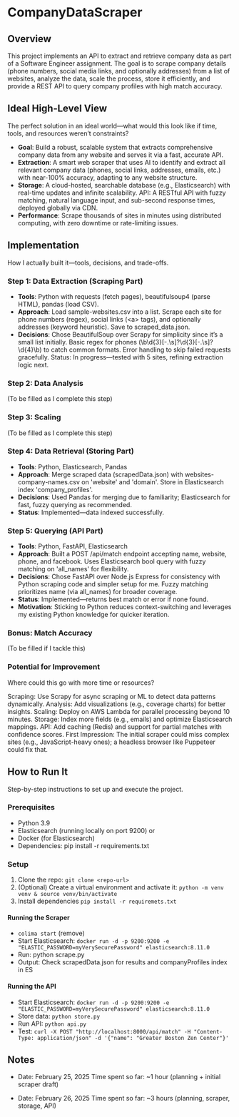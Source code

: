 # CompanyDataScraper

## Overview

This project implements an API to extract and retrieve company data as part of a Software Engineer assignment. The goal is to scrape company details (phone numbers, social media links, and optionally addresses) from a list of websites, analyze the data, scale the process, store it efficiently, and provide a REST API to query company profiles with high match accuracy.

## Ideal High-Level View

The perfect solution in an ideal world—what would this look like if time, tools, and resources weren’t constraints?

- **Goal**: Build a robust, scalable system that extracts comprehensive company data from any website and serves it via a fast, accurate API.
- **Extraction**: A smart web scraper that uses AI to identify and extract all relevant company data (phones, social links, addresses, emails, etc.) with near-100% accuracy, adapting to any website structure.
- **Storage**: A cloud-hosted, searchable database (e.g., Elasticsearch) with real-time updates and infinite scalability.
API: A RESTful API with fuzzy matching, natural language input, and sub-second response times, deployed globally via CDN.
- **Performance**: Scrape thousands of sites in minutes using distributed computing, with zero downtime or rate-limiting issues.

## Implementation

How I actually built it—tools, decisions, and trade-offs.

### Step 1: Data Extraction (Scraping Part)

- **Tools**: Python with requests (fetch pages), beautifulsoup4 (parse HTML), pandas (load CSV).
- **Approach**: Load sample-websites.csv into a list.
Scrape each site for phone numbers (regex), social links (\<a> tags), and optionally addresses (keyword heuristic).
Save to scraped_data.json.
- **Decisions**: Chose BeautifulSoup over Scrapy for simplicity since it’s a small list initially.
Basic regex for phones (\b\d{3}[-.\s]?\d{3}[-.\s]?\d{4}\b) to catch common formats.
Error handling to skip failed requests gracefully.
Status: In progress—tested with 5 sites, refining extraction logic next.

### Step 2: Data Analysis

(To be filled as I complete this step)

### Step 3: Scaling

(To be filled as I complete this step)

### Step 4: Data Retrieval (Storing Part)

- **Tools**: Python, Elasticsearch, Pandas
- **Approach**: Merge scraped data (scrapedData.json) with websites-company-names.csv on 'website' and 'domain'. Store in Elasticsearch index 'company_profiles'.
- **Decisions**: Used Pandas for merging due to familiarity; Elasticsearch for fast, fuzzy querying as recommended.
- **Status**: Implemented—data indexed successfully.

### Step 5: Querying (API Part)

- **Tools**: Python, FastAPI, Elasticsearch
- **Approach**: Built a POST /api/match endpoint accepting name, website, phone, and facebook. Uses Elasticsearch bool query with fuzzy matching on 'all_names' for flexibility.
- **Decisions**: Chose FastAPI over Node.js Express for consistency with Python scraping code and simpler setup for me. Fuzzy matching prioritizes name (via all_names) for broader coverage.
- **Status**: Implemented—returns best match or error if none found.
- **Motivation**: Sticking to Python reduces context-switching and leverages my existing Python knowledge for quicker iteration.

### Bonus: Match Accuracy

(To be filled if I tackle this)

### Potential for Improvement

Where could this go with more time or resources?

Scraping: Use Scrapy for async scraping or ML to detect data patterns dynamically.
Analysis: Add visualizations (e.g., coverage charts) for better insights.
Scaling: Deploy on AWS Lambda for parallel processing beyond 10 minutes.
Storage: Index more fields (e.g., emails) and optimize Elasticsearch mappings.
API: Add caching (Redis) and support for partial matches with confidence scores.
First Impression: The initial scraper could miss complex sites (e.g., JavaScript-heavy ones); a headless browser like Puppeteer could fix that.

## How to Run It

Step-by-step instructions to set up and execute the project.

### Prerequisites

- Python 3.9
- Elasticsearch (running locally on port 9200) or
- Docker (for Elasticsearch)
- Dependencies: pip install -r requirements.txt

### Setup

1. Clone the repo: `git clone <repo-url>`
2. (Optional) Create a virtual environment and activate it: `python -m venv venv & source venv/bin/activate`
3. Install dependencies `pip install -r requiremets.txt`

#### Running the Scraper

- `colima start` (remove)
- Start Elasticsearch: `docker run -d -p 9200:9200 -e "ELASTIC_PASSWORD=myVerySecurePassword" elasticsearch:8.11.0`
- Run: python scrape.py
- Output: Check scrapedData.json for results and companyProfiles index in ES

#### Running the API

- Start Elasticsearch: `docker run -d -p 9200:9200 -e "ELASTIC_PASSWORD=myVerySecurePassword" elasticsearch:8.11.0`
- Store data: `python store.py`
- Run API: `python api.py`
- Test: `curl -X POST "http://localhost:8000/api/match" -H "Content-Type: application/json" -d '{"name": "Greater Boston Zen Center"}'`

## Notes

- Date: February 25, 2025
Time spent so far: ~1 hour (planning + initial scraper draft)

- Date: February 26, 2025
Time spent so far: ~3 hours (planning, scraper, storage, API)
